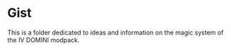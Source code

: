 # Gist
This is a folder dedicated to ideas and information on the magic system of the IV DOMINI modpack.

